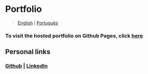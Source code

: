 # Portfolio

> [English](README.md) | [Português](README.pt.md)

### To visit the hosted portfolio on Github Pages, click [here](https://google.com)

## Personal links

### [Github](https://github.com/GabrielMCavalcante) | [LinkedIn](https://linkedin.com/in/gabrielmcavalcante)